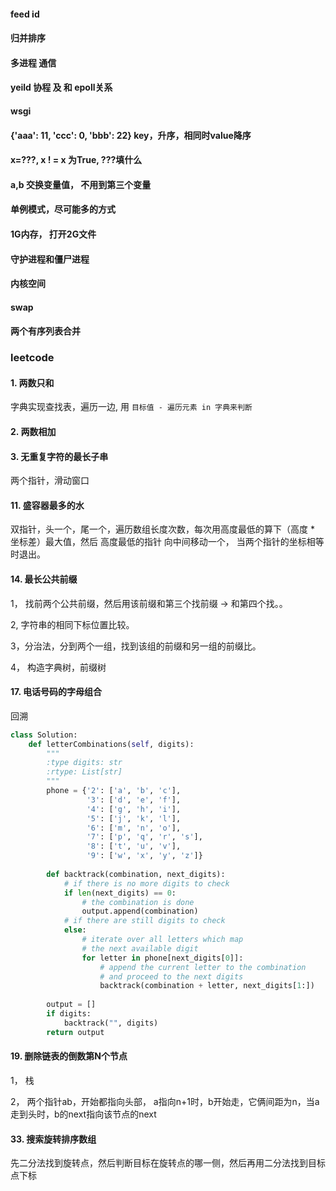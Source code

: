 #### feed id 


#### 归并排序


#### 多进程 通信


#### yeild 协程 及 和 epoll关系


#### wsgi 


#### {'aaa': 11, 'ccc': 0, 'bbb': 22} key，升序，相同时value降序


#### x=???, x ! = x 为True, ???填什么


#### a,b 交换变量值， 不用到第三个变量

#### 单例模式，尽可能多的方式

#### 1G内存， 打开2G文件





#### 守护进程和僵尸进程




#### 内核空间

#### swap



#### 两个有序列表合并



### leetcode

#### 1. 两数只和

字典实现查找表，遍历一边, 用 `目标值 - 遍历元素 in 字典来判断`

#### 2. 两数相加



#### 3. 无重复字符的最长子串

两个指针，滑动窗口



#### 11. 盛容器最多的水

双指针，头一个，尾一个，遍历数组长度次数，每次用高度最低的算下（高度 * 坐标差）最大值，然后 高度最低的指针 向中间移动一个， 当两个指针的坐标相等时退出。



#### 14. 最长公共前缀

1， 找前两个公共前缀，然后用该前缀和第三个找前缀 -> 和第四个找。。

2,  字符串的相同下标位置比较。

3，分治法，分到两个一组，找到该组的前缀和另一组的前缀比。

4， 构造字典树，前缀树



#### 17. 电话号码的字母组合

回溯

```python
class Solution:
    def letterCombinations(self, digits):
        """
        :type digits: str
        :rtype: List[str]
        """
        phone = {'2': ['a', 'b', 'c'],
                 '3': ['d', 'e', 'f'],
                 '4': ['g', 'h', 'i'],
                 '5': ['j', 'k', 'l'],
                 '6': ['m', 'n', 'o'],
                 '7': ['p', 'q', 'r', 's'],
                 '8': ['t', 'u', 'v'],
                 '9': ['w', 'x', 'y', 'z']}
                
        def backtrack(combination, next_digits):
            # if there is no more digits to check
            if len(next_digits) == 0:
                # the combination is done
                output.append(combination)
            # if there are still digits to check
            else:
                # iterate over all letters which map 
                # the next available digit
                for letter in phone[next_digits[0]]:
                    # append the current letter to the combination
                    # and proceed to the next digits
                    backtrack(combination + letter, next_digits[1:])
                    
        output = []
        if digits:
            backtrack("", digits)
        return output
```



#### 19. 删除链表的倒数第N个节点

1， 栈

2， 两个指针ab，开始都指向头部， a指向n+1时，b开始走，它俩间距为n，当a走到头时，b的next指向该节点的next



#### 33. 搜索旋转排序数组

先二分法找到旋转点，然后判断目标在旋转点的哪一侧，然后再用二分法找到目标点下标



